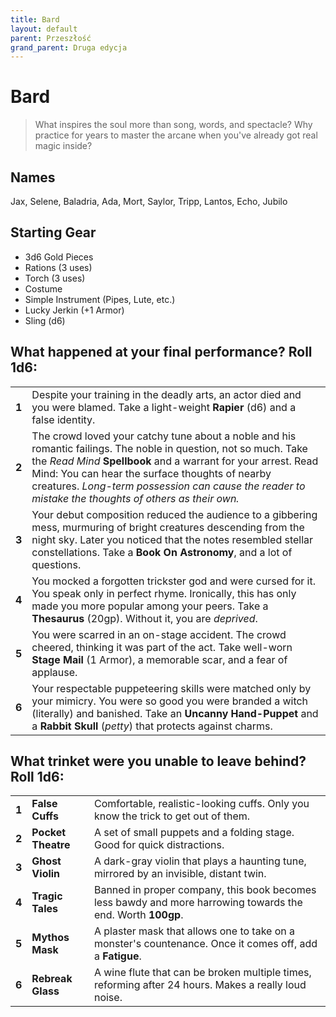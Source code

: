```yaml
---
title: Bard
layout: default
parent: Przeszłość
grand_parent: Druga edycja
---
```


# Bard

> What inspires the soul more than song, words, and spectacle? Why practice for years to master the arcane when you've already got real magic inside? 

## Names

Jax, Selene, Baladria, Ada, Mort, Saylor, Tripp, Lantos, Echo, Jubilo   

## Starting Gear

- 3d6 Gold Pieces
- Rations (3 uses)
- Torch (3 uses) 
- Costume
- Simple Instrument (Pipes, Lute, etc.)
- Lucky Jerkin (+1 Armor)
- Sling (d6)

## What happened at your final performance? Roll 1d6:

|       |                                                                                                                                                                                                                                                                                                                                               |
| ----- | --------------------------------------------------------------------------------------------------------------------------------------------------------------------------------------------------------------------------------------------------------------------------------------------------------------------------------------------- |
| **1** | Despite your training in the deadly arts, an actor died and you were blamed. Take a light-weight **Rapier** (d6) and a false identity.                                                                                                                                                                                                        |
| **2** | The crowd loved your catchy tune about a noble and his romantic failings. The noble in question, not so much. Take the _Read Mind_ **Spellbook** and a warrant for your arrest. Read Mind: You can hear the surface thoughts of nearby creatures. _Long-term possession can cause the reader to mistake the thoughts of others as their own._ |
| **3** | Your debut composition reduced the audience to a gibbering mess, murmuring of bright creatures descending from the night sky. Later you noticed that the notes resembled stellar constellations. Take a **Book On Astronomy**, and a lot of questions.                                                                                        |
| **4** | You mocked a forgotten trickster god and were cursed for it. You speak only in perfect rhyme. Ironically, this has only made you more popular among your peers. Take a **Thesaurus** (20gp). Without it, you are _deprived_.                                                                                                                  |
| **5** | You were scarred in an on-stage accident. The crowd cheered, thinking it was part of the act. Take well-worn **Stage Mail** (1 Armor), a memorable scar, and a fear of applause.                                                                                                                                                              |
| **6** | Your respectable puppeteering skills were matched only by your mimicry. You were so good you were branded a witch (literally) and banished. Take an **Uncanny Hand-Puppet** and a **Rabbit Skull** (_petty_) that protects against charms.                                                                                                    |

## What trinket were you unable to leave behind? Roll 1d6:

|       |                    |                                                                                                             |
| ----- | ------------------ | ----------------------------------------------------------------------------------------------------------- |
| **1** | **False Cuffs**    | Comfortable, realistic-looking cuffs. Only you know the trick to get out of them.                           |
| **2** | **Pocket Theatre** | A set of small puppets and a folding stage. Good for quick distractions.                                    |
| **3** | **Ghost Violin**   | A dark-gray violin that plays a haunting tune, mirrored by an invisible, distant twin.                      |
| **4** | **Tragic Tales**   | Banned in proper company, this book becomes less bawdy and more harrowing towards the end. Worth **100gp**. |
| **5** | **Mythos Mask**    | A plaster mask that allows one to take on a monster's countenance. Once it comes off, add a **Fatigue**.    |
| **6** | **Rebreak Glass**  | A wine flute that can be broken multiple times, reforming after 24 hours. Makes a really loud noise.        |
